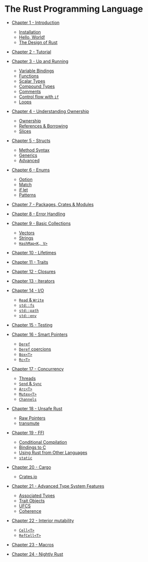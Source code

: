 # The Rust Programming Language

- [Chapter 1 - Introduction](ch01-01-introduction.md)
    - [Installation](ch01-02-installation.md)
    - [Hello, World!](ch01-03-hello-world.md)
    - [The Design of Rust](ch01-04-design.md)

- [Chapter 2 - Tutorial]()

- [Chapter 3 - Up and Running](ch03-01-up-and-running.md)
    - [Variable Bindings](ch03-02-variable-bindings.md)
    - [Functions](ch03-03-functions.md)
    - [Scalar Types](ch03-04-scalar-types.md)
    - [Compound Types](ch03-05-compound-types.md)
    - [Comments](ch03-06-comments.md)
    - [Control flow with `if`](ch03-06-if.md)
    - [Loops](ch03-07-loops.md)

- [Chapter 4 - Understanding Ownership](ch04-01-understanding-ownership.md)
    - [Ownership](ch04-02-ownership.md)
    - [References & Borrowing](ch04-03-references-and-borrowing.md)
    - [Slices](ch04-04-slices.md)

- [Chapter 5 - Structs](ch05-01-structs.md)
    - [Method Syntax](ch05-02-method-syntax.md)
    - [Generics](ch05-03-generics.md)
    - [Advanced]()

- [Chapter 6 - Enums](ch06-01-enums.md)
    - [Option](ch06-02-option.md)
    - [Match](ch06-03-match.md)
    - [if let](ch06-04-if-let.md)
    - [Patterns](ch06-05-patterns.md)

- [Chapter 7 - Packages, Crates & Modules](ch07-01-packages-crates-and-modules.md)

- [Chapter 8 - Error Handling]()

- [Chapter 9 - Basic Collections]()
    - [Vectors]()
    - [Strings]()
    - [`HashMap<K, V>`]()

- [Chapter 10 - Lifetimes]()

- [Chapter 11 - Traits]()

- [Chapter 12 - Closures]()

- [Chapter 13 - Iterators]()

- [Chapter 14 - I/O]()
    - [`Read` & `Write`]()
    - [`std::fs`]()
    - [`std::path`]()
    - [`std::env`]()

- [Chapter 15 - Testing]()

- [Chapter 16 - Smart Pointers]()
    - [`Deref`]()
    - [`Deref` coercions]()
    - [`Box<T>`]()
    - [`Rc<T>`]()

- [Chapter 17 - Concurrency]()
    - [Threads]()
    - [`Send` & `Sync`]()
    - [`Arc<T>`]()
    - [`Mutex<T>`]()
    - [`Channels`]()

- [Chapter 18 - Unsafe Rust]()
    - [Raw Pointers]()
    - [transmute]()

- [Chapter 19 - FFI]()
    - [Conditional Compilation]()
    - [Bindings to C]()
    - [Using Rust from Other Languages]()
    - [`static`]()

- [Chapter 20 - Cargo]()
    - [Crates.io]()

- [Chapter 21 - Advanced Type System Features]()
    - [Associated Types]()
    - [Trait Objects]()
    - [UFCS]()
    - [Coherence]()

- [Chapter 22 - Interior mutability]()
    - [`Cell<T>`]()
    - [`RefCell<T>`]()

- [Chapter 23 - Macros]()

- [Chapter 24 - Nightly Rust]()
